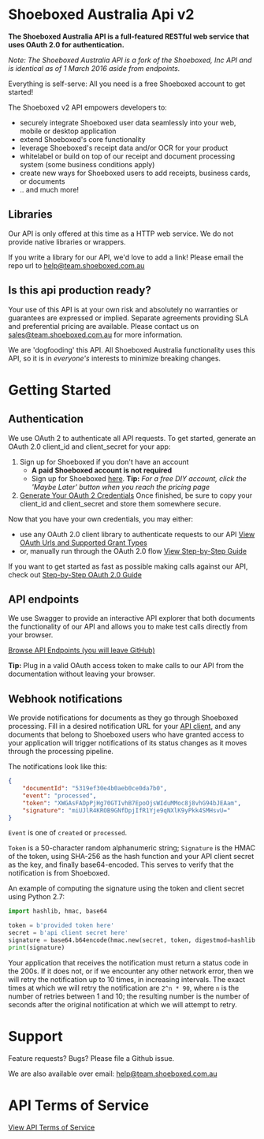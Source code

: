 # Shoeboxed Australia Api v2

**The Shoeboxed Australia API is a full-featured RESTful web service that uses OAuth 2.0 for authentication.**

*Note: The Shoeboxed Australia API is a fork of the Shoeboxed, Inc API and is identical as of 1 March 2016 aside from endpoints.*

Everything is self-serve: All you need is a free Shoeboxed account to get started!

The Shoeboxed v2 API empowers developers to:
  + securely integrate Shoeboxed user data seamlessly into your web, mobile or desktop application
  + extend Shoeboxed's core functionality
  + leverage Shoeboxed's receipt data and/or OCR for your product
  + whitelabel or build on top of our receipt and document processing system (some business conditions apply)
  + create new ways for Shoeboxed users to add receipts, business cards, or documents
  + .. and much more!

## Libraries

Our API is only offered at this time as a HTTP web service. We do not provide native libraries or wrappers.

If you write a library for our API, we'd love to add a link! Please email the repo url to help@team.shoeboxed.com.au

## Is this api production ready?

Your use of this API is at your own risk and absolutely no warranties or guarantees are expressed or implied.  Separate agreements providing SLA and preferential pricing are available.  Please contact us on sales@team.shoeboxed.com.au for more information.

We are 'dogfooding' this API. All Shoeboxed Australia functionality uses this API, so it is in *everyone's* interests to minimize breaking changes.

# Getting Started

## Authentication

We use OAuth 2 to authenticate all API requests. To get started, generate an OAuth 2.0 client_id and client_secret for your app:

1. Sign up for Shoeboxed if you don't have an account
    + **A paid Shoeboxed account is not required**
    + Sign up for Shoeboxed [here](https://register.sbaustralia.com/). **Tip:** _For a free DIY account, click the 'Maybe Later' button when you reach the pricing page_
2. [Generate Your OAuth 2 Credentials](https://app.sbaustralia.com/member/v2/user-settings#api) Once finished, be sure to copy your client_id and client_secret and store them somewhere secure.

Now that you have your own credentials, you may either:
  + use any OAuth 2.0 client library to authenticate requests to our API [View OAuth Urls and Supported Grant Types](sections/authentication.md)
  + or, manually run through the OAuth 2.0 flow [View Step-by-Step Guide](sections/authentication.md)

If you want to get started as fast as possible making calls against our API, check out [Step-by-Step OAuth 2.0 Guide](sections/authentication.md)

## API endpoints

We use Swagger to provide an interactive API explorer that both documents the functionality of our API and allows you to make test calls directly from your browser.

[Browse API Endpoints (you will leave GitHub)](https://api.sbaustralia.com/v2/explorer/index.html)

**Tip:** Plug in a valid OAuth access token to make calls to our API from the documentation without leaving your browser.

## Webhook notifications

We provide notifications for documents as they go through Shoeboxed processing.
Fill in a desired notification URL for your [API client](https://app.sbaustralia.com/member/v2/user-settings#api),
and any documents that belong to Shoeboxed users who have granted access to your
application will trigger notifications of its status changes as it moves through
the processing pipeline.

The notifications look like this:

```json
{
    "documentId": "5319ef30e4b0aeb0ce0da7b0",
    "event": "processed",
    "token": "XWGAsFADpPjHg70GTIvhB7EpoOjsWIduMMoc8j8vhG94bJEAam",
    "signature": "miUJlR4KROB9GNfDpjIfR1Yje9qNXlK9yPkk4SMHsvU="
}
```

`Event` is one of `created` or `processed`.

`Token` is a 50-character random alphanumeric string; `Signature` is the HMAC
of the token, using SHA-256 as the hash function and your API client secret as
the key, and finally base64-encoded. This serves to verify that the notification
is from Shoeboxed.

An example of computing the signature using the token and client secret using
Python 2.7:

```python
import hashlib, hmac, base64

token = b'provided token here'
secret = b'api client secret here'
signature = base64.b64encode(hmac.new(secret, token, digestmod=hashlib.sha256).digest())
print(signature)
```

Your application that receives the notification must return a status code in the
200s. If it does not, or if we encounter any other network error, then we will
retry the notification up to 10 times, in increasing intervals. The exact times
at which we will retry the notification are `2^n * 90`, where `n` is the number
of retries between 1 and 10; the resulting number is the number of seconds after
the original notification at which we will attempt to retry.

# Support

Feature requests? Bugs? Please file a Github issue.

We are also available over email: help@team.shoeboxed.com.au

# API Terms of Service

[View API Terms of Service](https://www.shoeboxed.com.au/api-terms)
